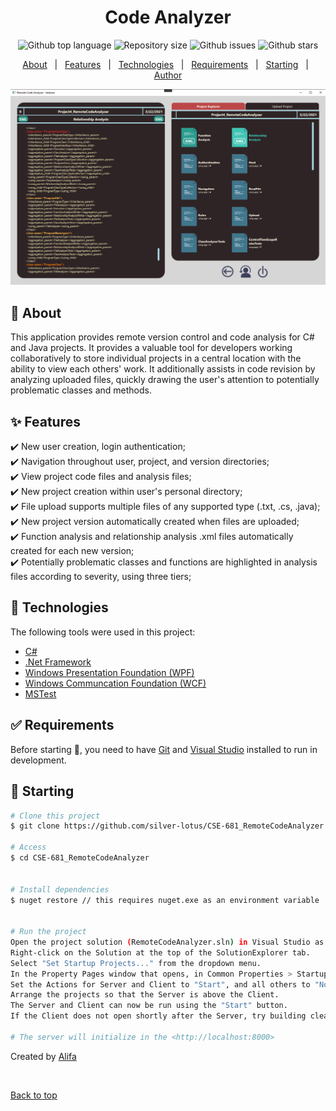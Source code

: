 ﻿<div align="center" id="top"> 
  


</div>

<h1 align="center">Code Analyzer</h1>

<p align="center">
  <img alt="Github top language" src="https://img.shields.io/github/languages/top/silver-lotus/CSE-681_RemoteCodeAnalyzer?color=56BEB8">

  <img alt="Repository size" src="https://img.shields.io/github/repo-size/silver-lotus/CSE-681_RemoteCodeAnalyzer?color=56BEB8">


  <img alt="Github issues" src="https://img.shields.io/github/issues/silver-lotus/CSE-681_RemoteCodeAnalyzer?color=56BEB8" /> 


  <img alt="Github stars" src="https://img.shields.io/github/stars/silver-lotus/CSE-681_RemoteCodeAnalyzer?color=56BEB8" /> 
</p>

<!-- Status -->

<!-- <h4 align="center"> 
	🚧  Code Analyzer 🚀 Under construction...  🚧
</h4> 

<hr> -->

<p align="center">
  <a href="#dart-about">About</a> &#xa0; | &#xa0; 
  <a href="#sparkles-features">Features</a> &#xa0; | &#xa0;
  <a href="#rocket-technologies">Technologies</a> &#xa0; | &#xa0;
  <a href="#white_check_mark-requirements">Requirements</a> &#xa0; | &#xa0;
  <a href="#checkered_flag-starting">Starting</a> &#xa0; | &#xa0;
  <a href="https://github.com/silver-lotus" target="_blank">Author</a>
</p>
<img src="./clientView.png" alt="Code Analyzer" />
<br>

## :dart: About ##

This application provides remote version control and code analysis for C# and Java projects. It provides a valuable tool for developers working collaboratively to store individual projects in a central location with the ability to view each others' work. It additionally assists in code revision by analyzing uploaded files, quickly drawing the user's attention to potentially problematic classes and methods.

## :sparkles: Features ##

:heavy_check_mark: New user creation, login authentication;\
:heavy_check_mark: Navigation throughout user, project, and version directories;\
:heavy_check_mark: View project code files and analysis files;\
:heavy_check_mark: New project creation within user's personal directory;\
:heavy_check_mark: File upload supports multiple files of any supported type (.txt, .cs, .java);\
:heavy_check_mark: New project version automatically created when files are uploaded;\
:heavy_check_mark: Function analysis and relationship analysis .xml files automatically created for each new version;\
:heavy_check_mark: Potentially problematic classes and functions are highlighted in analysis files according to severity, using three tiers;

## :rocket: Technologies ##

The following tools were used in this project:

- [C#](https://docs.microsoft.com/en-us/dotnet/csharp/)
- [.Net Framework](https://docs.microsoft.com/en-us/dotnet/framework/)
- [Windows Presentation Foundation (WPF)](https://docs.microsoft.com/en-us/dotnet/desktop/wpf/?view=netdesktop-5.0)
- [Windows Communcation Foundation (WCF)](https://docs.microsoft.com/en-us/dotnet/framework/wcf/)
- [MSTest](https://docs.microsoft.com/en-us/visualstudio/test/using-microsoft-visualstudio-testtools-unittesting-members-in-unit-tests?view=vs-2019)


## :white_check_mark: Requirements ##

Before starting :checkered_flag:, you need to have [Git](https://git-scm.com) and [Visual Studio](https://visualstudio.microsoft.com/downloads/) installed to run in development.

## :checkered_flag: Starting ##

```bash
# Clone this project
$ git clone https://github.com/silver-lotus/CSE-681_RemoteCodeAnalyzer.git

# Access
$ cd CSE-681_RemoteCodeAnalyzer


# Install dependencies
$ nuget restore // this requires nuget.exe as an environment variable


# Run the project
Open the project solution (RemoteCodeAnalyzer.sln) in Visual Studio as Administrator. 
Right-click on the Solution at the top of the SolutionExplorer tab. 
Select "Set Startup Projects..." from the dropdown menu. 
In the Property Pages window that opens, in Common Properties > Startup Project, select "Multiple startup projects:". 
Set the Actions for Server and Client to "Start", and all others to "None". 
Arrange the projects so that the Server is above the Client. 
The Server and Client can now be run using the "Start" button. 
If the Client does not open shortly after the Server, try building clean or rebuilding

# The server will initialize in the <http://localhost:8000>
```



Created by <a href="https://github.com/silver-lotus" target="_blank">Alifa</a>

&#xa0;

<a href="#top">Back to top</a>
